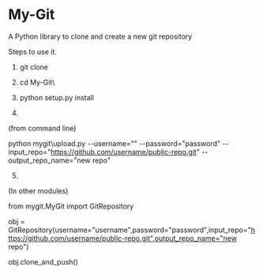 # My-Git
A Python library to clone and create a new git repository

Steps to use it.


1.  git clone 

2.  cd My-Git\

3.  python setup.py install

4.
(from command line)

python mygit\upload.py --username="<username>" --password="password" --input_repo="https://github.com/username/public-repo.git" --output_repo_name="new repo"

5.
(In other modules)

from mygit.MyGit import GitRepository

obj = GitRepository(username="username",password="password",input_repo="https://github.com/username/public-repo.git",output_repo_name="new repo")

obj.clone_and_push()
